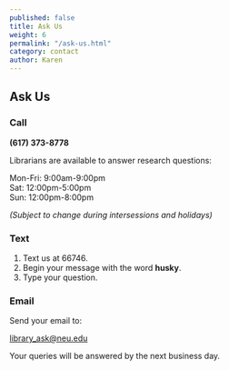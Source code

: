 ```yaml
---
published: false
title: Ask Us
weight: 6
permalink: "/ask-us.html"
category: contact
author: Karen
---
```


## Ask Us
### Call 
**(617) 373-8778** 

Librarians are available to answer research questions:

Mon-Fri: 9:00am-9:00pm  
Sat: 12:00pm-5:00pm  
Sun: 12:00pm-8:00pm 

*(Subject to change during intersessions and holidays)*

### Text
1. Text us at 66746.  
2. Begin your message with the word **husky**.  
3. Type your question.

### Email
Send your email to:

[library_ask@neu.edu](mailto:library_ask@neu.edu) 

Your queries will be answered by the next business day.